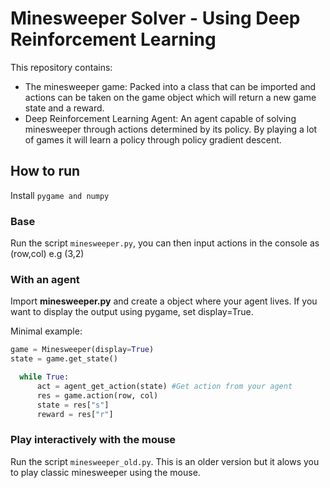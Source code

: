 # Minesweeper Solver - Using Deep Reinforcement Learning

This repository contains:
* The minesweeper game: Packed into a class that can be imported and actions can be taken on the game object which will return a new game state and a reward. 
* Deep Reinforcement Learning Agent: An agent capable of solving minesweeper through actions determined by its policy. By playing a lot of games it will learn a policy through policy gradient descent.

## How to run
Install `pygame and numpy`


### Base
Run the script `minesweeper.py`, you can then input actions in the console as (row,col) e.g (3,2)


### With an agent
Import **minesweeper.py** and create a object where your agent lives.
If you want to display the output using pygame, set display=True.

Minimal example:
```python
game = Minesweeper(display=True)
state = game.get_state()

  while True:
      act = agent_get_action(state) #Get action from your agent
      res = game.action(row, col)
      state = res["s"]
      reward = res["r"]
```

### Play interactively with the mouse
Run the script `minesweeper_old.py`. This is an older version but it alows you to play classic minesweeper using the mouse. 
